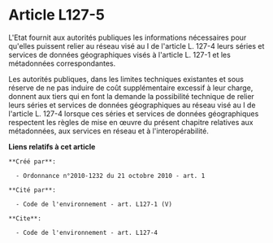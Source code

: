 # Article L127-5

L'Etat fournit aux autorités publiques les informations nécessaires pour qu'elles puissent relier au réseau visé au I de
l'article L. 127-4 leurs séries et services de données géographiques visés à l'article L. 127-1 et les métadonnées
correspondantes. 

Les autorités publiques, dans les limites techniques existantes et sous réserve de ne pas induire de coût supplémentaire
excessif à leur charge, donnent aux tiers qui en font la demande la possibilité technique de relier leurs séries et services
de données géographiques au réseau visé au I de l'article L. 127-4 lorsque ces séries et services de données géographiques
respectent les règles de mise en œuvre du présent chapitre relatives aux métadonnées, aux services en réseau et à
l'interopérabilité.

**Liens relatifs à cet article**

	**Créé par**:

	  - Ordonnance n°2010-1232 du 21 octobre 2010 - art. 1

	**Cité par**:

	  - Code de l'environnement - art. L127-1 (V)

	**Cite**:

	  - Code de l'environnement - art. L127-4
